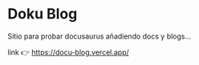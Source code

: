 # Doku Blog

Sitio para probar docusaurus añadiendo docs y blogs...

link 👉 https://docu-blog.vercel.app/
